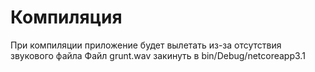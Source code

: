 # Компиляция
При компиляции приложение будет вылетать из-за отсутствия звукового файла
Файл grunt.wav закинуть в bin/Debug/netcoreapp3.1

